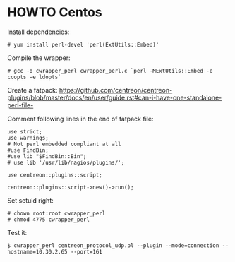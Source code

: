 # HOWTO Centos 

Install dependencies:

    # yum install perl-devel 'perl(ExtUtils::Embed)'

Compile the wrapper:

    # gcc -o cwrapper_perl cwrapper_perl.c `perl -MExtUtils::Embed -e ccopts -e ldopts`
    
Create a fatpack: https://github.com/centreon/centreon-plugins/blob/master/docs/en/user/guide.rst#can-i-have-one-standalone-perl-file-

Comment following lines in the end of fatpack file:

    use strict;
    use warnings;
    # Not perl embedded compliant at all
    #use FindBin;
    #use lib "$FindBin::Bin";
    # use lib '/usr/lib/nagios/plugins/';

    use centreon::plugins::script;

    centreon::plugins::script->new()->run();

Set setuid right:

    # chown root:root cwrapper_perl
    # chmod 4775 cwrapper_perl
    
Test it:

    $ cwrapper_perl centreon_protocol_udp.pl --plugin --mode=connection --hostname=10.30.2.65 --port=161




